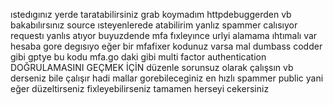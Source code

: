 ıstedıgınız yerde taratabilirsiniz grab koymadım httpdebuggerden vb bakabılırsınız source ısteyenlerede atabilirim yanlız spammer calısıyor requestı yanlıs atıyor buyuzdende mfa fıxleyınce urlyi alamama ıhtımalı var hesaba gore degısıyo eğer bir mfafixer kodunuz varsa 
mal dumbass codder gibi gptye bu kodu mfa.go daki gibi multi factor authentication DOĞRULAMASINI GEÇMEK İÇİN düzenle sorunsuz olarak çalışsın vb derseniz bile çalışır hadi mallar gorebileceginiz en hızlı spammer public yani eğer düzeltirseniz fixleyebilirseniz tamamen herseyi cekersiniz
